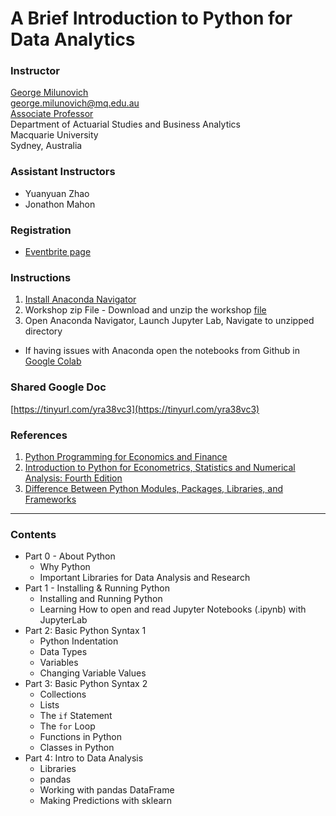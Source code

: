# A Brief Introduction to Python for Data Analytics

### Instructor
[George Milunovich](https://www.georgemilunovich.com)    
[george.milunovich@mq.edu.au](mailto:george.milunovich@mq.edu.au)   
[Associate Professor](https://researchers.mq.edu.au/en/persons/george-milunovich)  
Department of Actuarial Studies and Business Analytics  
Macquarie University   
Sydney, Australia  


### Assistant Instructors
- Yuanyuan Zhao
- Jonathon Mahon


### Registration
- [Eventbrite page](https://www.eventbrite.co.uk/e/a-brief-introduction-to-python-for-data-analytics-tickets-292299384327)


### Instructions

1. [Install Anaconda Navigator](https://www.anaconda.com/products/individual)
2. Workshop zip File - Download and unzip the workshop [file](https://github.com/geoluna/21-March-2022-Python-Workshop/blob/main/21-March-22-Python-Workshop.zip)
3. Open Anaconda Navigator, Launch Jupyter Lab, Navigate to unzipped directory

- If having issues with Anaconda open the notebooks from Github in [Google Colab](https://colab.research.google.com/notebooks/)

### Shared Google Doc
[https://tinyurl.com/yra38vc3](https://tinyurl.com/yra38vc3)


### References
1. [Python Programming for Economics and Finance](https://python-programming.quantecon.org/intro.html)
2. [Introduction to Python for Econometrics, Statistics and Numerical Analysis: Fourth Edition](https://www.kevinsheppard.com/teaching/python/notes/)
3. [Difference Between Python Modules, Packages, Libraries, and Frameworks](https://learnpython.com/blog/python-modules-packages-libraries-frameworks/)

---

### Contents

- Part 0 - About Python
    - Why Python
    - Important Libraries for Data Analysis and Research
- Part 1 - Installing & Running Python  
    - Installing and Running Python  
    - Learning How to open and read Jupyter Notebooks (.ipynb) with JupyterLab  
- Part 2: Basic Python Syntax 1
    - Python Indentation
    - Data Types 
    - Variables
    - Changing Variable Values
- Part 3: Basic Python Syntax 2
    - Collections
    - Lists
    - The `if` Statement
    - The `for` Loop
    - Functions in Python
    - Classes in Python
- Part 4: Intro to Data Analysis
    - Libraries
    - pandas
    - Working with pandas DataFrame
    - Making Predictions with sklearn  

